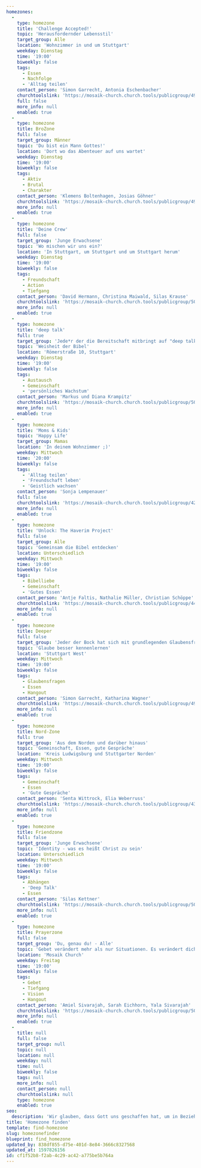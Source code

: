 ```yaml
---
homezones:
  -
    type: homezone
    title: 'Challenge Accepted!'
    topic: 'Herausfordernder Lebensstil'
    target_group: Alle
    location: 'Wohnzimmer in und um Stuttgart'
    weekday: Dienstag
    time: '19:00'
    biweekly: false
    tags:
      - Essen
      - Nachfolge
      - 'Alltag teilen'
    contact_person: 'Simon Garrecht, Antonia Eschenbacher'
    churchtoolslink: 'https://mosaik-church.church.tools/publicgroup/492'
    full: false
    more_info: null
    enabled: true
  -
    type: homezone
    title: BroZone
    full: false
    target_group: Männer
    topic: 'Du bist ein Mann Gottes!'
    location: 'Dort wo das Abenteuer auf uns wartet'
    weekday: Dienstag
    time: '19:00'
    biweekly: false
    tags:
      - Aktiv
      - Brutal
      - Charakter
    contact_person: 'Klemens Boltenhagen, Josias Göhner'
    churchtoolslink: 'https://mosaik-church.church.tools/publicgroup/498'
    more_info: null
    enabled: true
  -
    type: homezone
    title: 'Deine Crew'
    full: false
    target_group: 'Junge Erwachsene'
    topic: 'Wo mischen wir uns ein?'
    location: 'In Stuttgart, um Stuttgart und um Stuttgart herum'
    weekday: Dienstag
    time: '19:00'
    biweekly: false
    tags:
      - Freundschaft
      - Action
      - Tiefgang
    contact_person: 'David Hermann, Christina Maiwald, Silas Krause'
    churchtoolslink: 'https://mosaik-church.church.tools/publicgroup/507'
    more_info: null
    enabled: true
  -
    type: homezone
    title: 'deep talk'
    full: true
    target_group: 'Jede*r der die Bereitschaft mitbringt auf "deep talk"'
    topic: 'Weisheit der Bibel'
    location: 'Römerstraße 10, Stuttgart'
    weekday: Dienstag
    time: '19:00'
    biweekly: false
    tags:
      - Austausch
      - Gemeinschaft
      - 'persönliches Wachstum'
    contact_person: 'Markus und Diana Krampitz'
    churchtoolslink: 'https://mosaik-church.church.tools/publicgroup/509'
    more_info: null
    enabled: true
  -
    type: homezone
    title: 'Moms & Kids'
    topic: 'Happy Life'
    target_group: Mamas
    location: 'In deinem Wohnzimmer ;)'
    weekday: Mittwoch
    time: '20:00'
    biweekly: false
    tags:
      - 'Alltag teilen'
      - 'Freundschaft leben'
      - 'Geistlich wachsen'
    contact_person: 'Sonja Lempenauer'
    full: false
    churchtoolslink: 'https://mosaik-church.church.tools/publicgroup/427'
    more_info: null
    enabled: true
  -
    type: homezone
    title: 'Unlock: The Haverim Project'
    full: false
    target_group: Alle
    topic: 'Gemeinsam die Bibel entdecken'
    location: Unterschiedlich
    weekday: Mittwoch
    time: '19:00'
    biweekly: false
    tags:
      - Bibelliebe
      - Gemeinschaft
      - 'Gutes Essen'
    contact_person: 'Antje Faltis, Nathalie Müller, Christian Schöppe'
    churchtoolslink: 'https://mosaik-church.church.tools/publicgroup/445'
    more_info: null
    enabled: true
  -
    type: homezone
    title: Deeper
    full: false
    target_group: 'Jeder der Bock hat sich mit grundlegenden Glaubensfragen zu beschäftigen'
    topic: 'Glaube besser kennenlernen'
    location: 'Stuttgart West'
    weekday: Mittwoch
    time: '19:00'
    biweekly: false
    tags:
      - Glaubensfragen
      - Essen
      - Hangout
    contact_person: 'Simon Garrecht, Katharina Wagner'
    churchtoolslink: 'https://mosaik-church.church.tools/publicgroup/495'
    more_info: null
    enabled: true
  -
    type: homezone
    title: Nord-Zone
    full: true
    target_group: 'Aus dem Norden und darüber hinaus'
    topic: 'Gemeinschaft, Essen, gute Gespräche'
    location: 'Kreis Ludwigsburg und Stuttgarter Norden'
    weekday: Mittwoch
    time: '19:00'
    biweekly: false
    tags:
      - Gemeinschaft
      - Essen
      - 'Gute Gespräche'
    contact_person: 'Senta Wittrock, Elia Weberruss'
    churchtoolslink: 'https://mosaik-church.church.tools/publicgroup/439'
    more_info: null
    enabled: true
  -
    type: homezone
    title: Friendzone
    full: false
    target_group: 'Junge Erwachsene'
    topic: 'Identity - was es heißt Christ zu sein'
    location: Unterschiedlich
    weekday: Mittwoch
    time: '19:00'
    biweekly: false
    tags:
      - Abhängen
      - 'Deep Talk'
      - Essen
    contact_person: 'Silas Kettner'
    churchtoolslink: 'https://mosaik-church.church.tools/publicgroup/501'
    more_info: null
    enabled: true
  -
    type: homezone
    title: Prayerzone
    full: false
    target_group: 'Du, genau du! - Alle'
    topic: 'Gebet verändert mehr als nur Situationen. Es verändert dich.'
    location: 'Mosaik Church'
    weekday: Freitag
    time: '19:00'
    biweekly: false
    tags:
      - Gebet
      - Tiefgang
      - Vision
      - Hangout
    contact_person: 'Amiel Sivarajah, Sarah Eichhorn, Yala Sivarajah'
    churchtoolslink: 'https://mosaik-church.church.tools/publicgroup/504'
    more_info: null
    enabled: true
  -
    title: null
    full: false
    target_group: null
    topic: null
    location: null
    weekday: null
    time: null
    biweekly: false
    tags: null
    more_info: null
    contact_person: null
    churchtoolslink: null
    type: homezone
    enabled: true
seo:
  description: 'Wir glauben, dass Gott uns geschaffen hat, um in Beziehung mit Anderen zu stehen. Denn nur dann können wir in der Fülle leben, die er für uns beabsichtigt hat. Diese Art von Beziehung zu finden ist nicht immer leicht. Aus diesem Grund existieren Kleingruppen.'
title: 'Homezone finden'
template: find-homezone
slug: homezonefinder
blueprint: find_homezone
updated_by: 838df855-d75e-401d-8e84-3666c8327568
updated_at: 1597826156
id: cf1f52b8-f2ab-4c29-ac42-a775be5b764a
---
```

